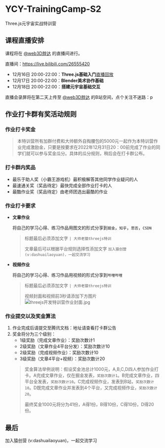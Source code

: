 # YCY-TrainingCamp-S2
Three.js元宇宙实战特训营

## 课程直播安排

课程将在 [@web3D胖达](https://space.bilibili.com/352979041) 的直播间进行。

直播间：https://live.bilibili.com/26555420

- 12月16日 20:00-22:00：**Three.js基础入门**[直播回放](https://www.bilibili.com/video/BV14D4y187Ab)
- 12月17日 20:00-22:00：**Blender美术协作基础**
- 12月18日 20:00-22:00：**搭建元宇宙基础交互**

直播会录屏将在第二天上传至 [@web3D胖达](https://space.bilibili.com/352979041) 的B站空间，点个关注不迷路：p

## 作业打卡群有奖活动规则

### 作业打卡奖金

> 本特训营所有加群付费和大帅额外自掏腰包的5000元一起作为本特训营作业完成激励金，只要是按要求在2022年12月31日20：00前完成了作业的同学们就可以参与奖金瓜分。具体的瓜分规则，稍后会在打卡群公布。

### 打卡群内奖品

-   最乐于助人奖（小霸王游戏机）最积极解答其他同学作业疑问的人
-   最速通关奖（奖品待定）最快完成全部作业打卡的人
-   最酷作业奖（奖品待定）由老师团选出最酷的作业

### 作业打卡要求

- **文章作业** 
    
    将自己的学习心得、练习作品用图文的形式分享到`掘金`，`知乎`，`思否`，`CSDN`
    > 标题最后必须添加文字 `| 大帅老猿threejs特训`
    > 
    > 文章最后可以根据平台规则选择性添加文字 `加入猿创营 (v:dashuailaoyuan)，一起交流学习`
    
- **视频作业**

    将自己的学习心得、练习作品用视频的形式分享到`哔哩哔哩`
    > 标题最后必须添加文字 `| 大帅老猿threejs特训`
    > 
    > 视频封面和视频前3秒请添加下方图片
    > ![threejs开发特训营作业封面.jpg](https://p1-juejin.byteimg.com/tos-cn-i-k3u1fbpfcp/dca88cca81814d029daf41ba32259316~tplv-k3u1fbpfcp-watermark.image?)

### 作业提交以及奖金算法

1. 作业完成后请提交至腾讯文档：地址请查看打卡群公告
2. 奖金将分为三个级别：
    - 1级奖励（完成文章作业）：奖励次数计1
    - 2级奖励（文章作业4平台分发）：奖励次数计10
    - 2级奖励（完成视频作业）：奖励次数计10
    - 3级奖励（文章4平台+视频）：奖励次数计20
   > 奖金算法举例说明：假设奖金池总计1000元，A,B,C,D四人参加作业打卡。A完成文章作业，仅在掘金发表，`奖励次数计1`。B完成文章作业，四平台全发表，`奖励次数计10`。C完成视频作业，发表到B站，`奖励次数计10`。D既完成文章作业并发表到4个平台，又完成视频作业，`奖励次数计20`。
   > 
   > 最终奖金1000元将分为41份，A得1份，B得10份，C得10份，D得20份。

## 最后

加入猿创营 (v:dashuailaoyuan)，一起交流学习
